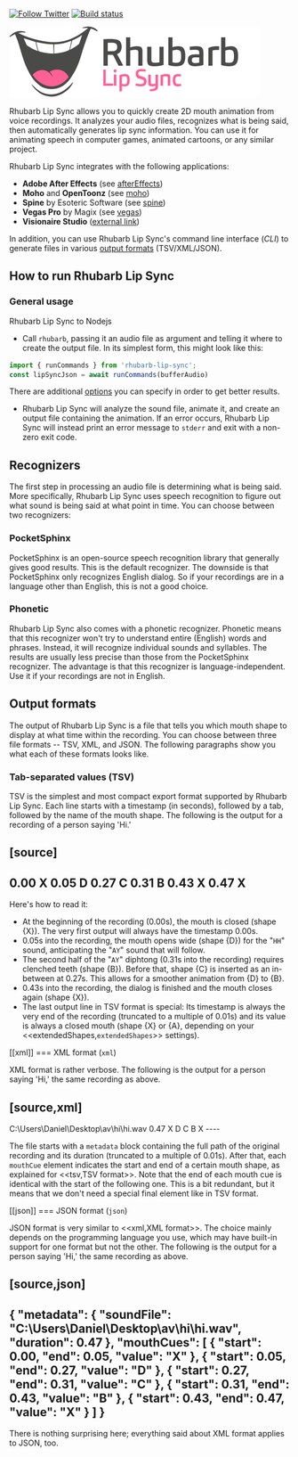 
[![Follow Twitter](https://img.shields.io/twitter/follow/RhubarbLipSync.svg?style=social&label=Follow)](https://twitter.com/RhubarbLipSync)
[![Build status](https://github.com/DanielSWolf/rhubarb-lip-sync/actions/workflows/ci.yml/badge.svg)](https://github.com/DanielSWolf/rhubarb-lip-sync/actions/workflows/ci.yml)

![Logo](https://github.com/DanielSWolf/rhubarb-lip-sync/raw/master/img/logo.png)

Rhubarb Lip Sync allows you to quickly create 2D mouth animation from voice recordings. It analyzes your audio files, recognizes what is being said, then automatically generates lip sync information. You can use it for animating speech in computer games, animated cartoons, or any similar project.

Rhubarb Lip Sync integrates with the following applications:

- **Adobe After Effects** (see [afterEffects](#afterEffects))
- **Moho** and **OpenToonz** (see [moho](#moho))
- **Spine** by Esoteric Software (see [spine](#spine))
- **Vegas Pro** by Magix (see [vegas](#vegas))
- **Visionaire Studio** ([external link](https://www.visionaire-studio.net/forum/thread/mouth-animation-using-rhubarb-lip-sync))

In addition, you can use Rhubarb Lip Sync's command line interface (*CLI*) to generate files in various [output formats](#outputFormats) (TSV/XML/JSON).

## How to run Rhubarb Lip Sync

### General usage

Rhubarb Lip Sync to Nodejs
 
- Call `rhubarb`, passing it an audio file as argument and telling it where to create the output file. In its simplest form, this might look like this: 

```js
import { runCommands } from 'rhubarb-lip-sync';
const lipSyncJson = await runCommands(bufferAudio)     
```
 
 There are additional [options](#options) you can specify in order to get better results.
- Rhubarb Lip Sync will analyze the sound file, animate it, and create an output file containing the animation. If an error occurs, Rhubarb Lip Sync will instead print an error message to `stderr` and exit with a non-zero exit code.
 
 
## Recognizers

The first step in processing an audio file is determining what is being said. More specifically, Rhubarb Lip Sync uses speech recognition to figure out what sound is being said at what point in time. You can choose between two recognizers:

### PocketSphinx

PocketSphinx is an open-source speech recognition library that generally gives good results. This is the default recognizer. The downside is that PocketSphinx only recognizes English dialog. So if your recordings are in a language other than English, this is not a good choice.

### Phonetic

Rhubarb Lip Sync also comes with a phonetic recognizer. Phonetic means that this recognizer won't try to understand entire (English) words and phrases. Instead, it will recognize individual sounds and syllables. The results are usually less precise than those from the PocketSphinx recognizer. The advantage is that this recognizer is language-independent. Use it if your recordings are not in English.

## Output formats

The output of Rhubarb Lip Sync is a file that tells you which mouth shape to display at what time within the recording. You can choose between three file formats -- TSV, XML, and JSON. The following paragraphs show you what each of these formats looks like.

### Tab-separated values (TSV)

TSV is the simplest and most compact export format supported by Rhubarb Lip Sync. Each line starts with a timestamp (in seconds), followed by a tab, followed by the name of the mouth shape. The following is the output for a recording of a person saying 'Hi.'
 

[source]
----
0.00	X
0.05	D
0.27	C
0.31	B
0.43	X
0.47	X
----

Here's how to read it:

* At the beginning of the recording (0.00s), the mouth is closed (shape {X}). The very first output will always have the timestamp 0.00s.
* 0.05s into the recording, the mouth opens wide (shape {D}) for the "`HH`" sound, anticipating the "`AY`" sound that will follow.
* The second half of the "`AY`" diphtong (0.31s into the recording) requires clenched teeth (shape {B}). Before that, shape {C} is inserted as an in-between at 0.27s. This allows for a smoother animation from {D} to {B}.
* 0.43s into the recording, the dialog is finished and the mouth closes again (shape {X}).
* The last output line in TSV format is special: Its timestamp is always the very end of the recording (truncated to a multiple of 0.01s) and its value is always a closed mouth (shape {X} or {A}, depending on your <<extendedShapes,`extendedShapes`>> settings).

[[xml]]
=== XML format (`xml`)

XML format is rather verbose. The following is the output for a person saying 'Hi,' the same recording as above.

[source,xml]
----
<?xml version="1.0" encoding="utf-8"?>
<rhubarbResult>
  <metadata>
    <soundFile>C:\Users\Daniel\Desktop\av\hi\hi.wav</soundFile>
    <duration>0.47</duration>
  </metadata>
  <mouthCues>
    <mouthCue start="0.00" end="0.05">X</mouthCue>
    <mouthCue start="0.05" end="0.27">D</mouthCue>
    <mouthCue start="0.27" end="0.31">C</mouthCue>
    <mouthCue start="0.31" end="0.43">B</mouthCue>
    <mouthCue start="0.43" end="0.47">X</mouthCue>
  </mouthCues>
</rhubarbResult>
----

The file starts with a `metadata` block containing the full path of the original recording and its duration (truncated to a multiple of 0.01s). After that, each `mouthCue` element indicates the start and end of a certain mouth shape, as explained for <<tsv,TSV format>>. Note that the end of each mouth cue is identical with the start of the following one. This is a bit redundant, but it means that we don't need a special final element like in TSV format.

[[json]]
=== JSON format (`json`)

JSON format is very similar to <<xml,XML format>>. The choice mainly depends on the programming language you use, which may have built-in support for one format but not the other. The following is the output for a person saying 'Hi,' the same recording as above.

[source,json]
----
{
  "metadata": {
    "soundFile": "C:\\Users\\Daniel\\Desktop\\av\\hi\\hi.wav",
    "duration": 0.47
  },
  "mouthCues": [
    { "start": 0.00, "end": 0.05, "value": "X" },
    { "start": 0.05, "end": 0.27, "value": "D" },
    { "start": 0.27, "end": 0.31, "value": "C" },
    { "start": 0.31, "end": 0.43, "value": "B" },
    { "start": 0.43, "end": 0.47, "value": "X" }
  ]
}
----

There is nothing surprising here; everything said about XML format applies to JSON, too.

